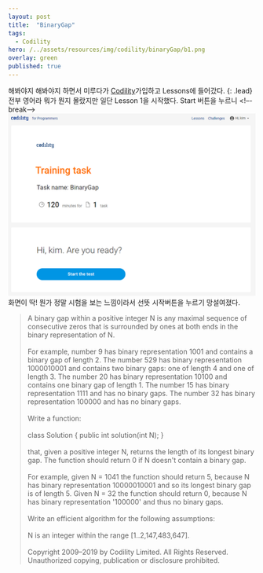 ```yaml
---
layout: post
title:  "BinaryGap"
tags:
  - Codility
hero: /../assets/resources/img/codility/binaryGap/b1.png
overlay: green
published: true
---
```

해봐야지 해봐야지 하면서 미루다가 <a href="https://app.codility.com/programmers/">Codility</a>가입하고 Lessons에 들어갔다.
{: .lead}
전부 영어라 뭐가 뭔지 몰랐지만 일단 Lesson 1을 시작했다. Start 버튼을 누르니
<!–-break-–>
<img src='/../assets/resources/img/codility/binaryGap/b1.png' alt='b1'>
화면이 딱! 뭔가 정말 시험을 보는 느낌이라서 선뜻 시작버튼을 누르기 망설여졌다. 
> A binary gap within a positive integer N is any maximal sequence of consecutive zeros that is surrounded by ones at both ends in the binary representation of N.<br><br>For example, number 9 has binary representation 1001 and contains a binary gap of length 2. The number 529 has binary representation 1000010001 and contains two binary gaps: one of length 4 and one of length 3. The number 20 has binary representation 10100 and contains one binary gap of length 1. The number 15 has binary representation 1111 and has no binary gaps. The number 32 has binary representation 100000 and has no binary gaps.<br><br>Write a function:<br><br>class Solution { public int solution(int N); }<br><br>that, given a positive integer N, returns the length of its longest binary gap. The function should return 0 if N doesn't contain a binary gap.<br><br>For example, given N = 1041 the function should return 5, because N has binary representation 10000010001 and so its longest binary gap is of length 5. Given N = 32 the function should return 0, because N has binary representation '100000' and thus no binary gaps.<br><br>Write an efficient algorithm for the following assumptions:<br><br>N is an integer within the range [1..2,147,483,647].<br><br>Copyright 2009–2019 by Codility Limited. All Rights Reserved. Unauthorized copying, publication or disclosure prohibited.

